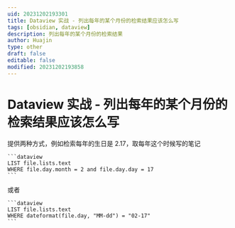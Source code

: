 ```yaml
---
uid: 20231202193301
title: Dataview 实战 - 列出每年的某个月份的检索结果应该怎么写
tags: [obsidian, dataview]
description: 列出每年的某个月份的检索结果
author: Huajin
type: other
draft: false
editable: false
modified: 20231202193858
---
```


# Dataview 实战 - 列出每年的某个月份的检索结果应该怎么写

提供两种方式，例如检索每年的生日是 2.17，取每年这个时候写的笔记

`````示例代码
```dataview
LIST file.lists.text
WHERE file.day.month = 2 and file.day.day = 17
```
`````

或者

`````示例代码
```dataview
LIST file.lists.text
WHERE dateformat(file.day, "MM-dd") = "02-17"
```
`````